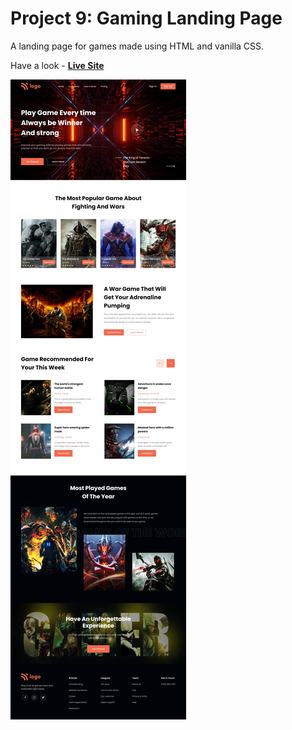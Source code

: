 # Project 9: Gaming Landing Page

A landing page for games made using HTML and vanilla CSS.

Have a look - [**Live Site**](https://gaming-landing-page-project.netlify.app)

![output](./gamingLandingPage-output.jpeg)
